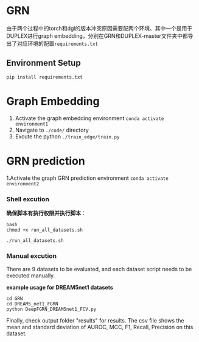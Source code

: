# GRN

由于两个过程中的torch和dgl的版本冲突原因需要配两个环境、其中一个是用于DUPLEX进行graph embedding，分别在GRN和DUPLEX-master文件夹中都导出了对应环境的配置`requirements.txt`



## Environment Setup

```
pip install requirements.txt
```



# Graph Embedding

1. Activate the graph embedding environment `conda activate environment1`
2. Navigate to `./code/` directory
3. Excute the python `./train_edge/train.py` 



# GRN prediction

1.Activate the graph GRN prediction environment `conda activate environment2`

### Shell excution
**确保脚本有执行权限并执行脚本**：

```
bash
chmod +x run_all_datasets.sh

./run_all_datasets.sh

```
### Manual excution
There are 9 datasets to be evaluated, and each dataset script needs to be executed manually.

**example usage for DREAM5net1 datasets**

```
cd GRN
cd DREAM5_net1_FGRN
python DeepFGRN_DREAM5net1_FCV.py
```

Finally, check output folder "results" for results. The csv file shows the mean and standard deviation of AUROC, MCC, F1, Recall, Precision  on this dataset.







